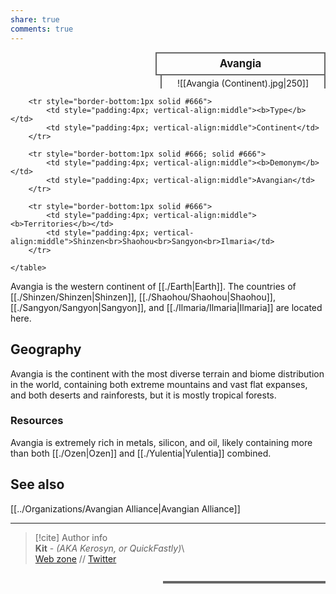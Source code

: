 ```yaml
---  
share: true  
comments: true  
---  
```

<div>  
  <span style="float:right; width:260px; margin-left:14px; border:2px solid #666; line-height:1.5; font-size:larger; font-weight:bold; text-align:center; padding:4px">Avangia</span>  
  </div>  
  
  <span style="float:right; clear:right; width:260px; margin-left:14px; border-left:2px solid #666; border-right:2px solid #666; border-collapse:collapse; text-align:center; padding-top:4px">![[Avangia (Continent).jpg|250]]</span>  
  
  <div class="" style="float:right; clear:right">  
    <table class="" style="float:right; clear:right; width:260px; margin-left:14px; margin-bottom:7px; border:2px solid #666; border-collapse:collapse; line-height:1.5; font-size:small">  
	  
		<tr style="border-bottom:1px solid #666">  
			<td style="padding:4px; vertical-align:middle"><b>Type</b></td>  
			<td style="padding:4px; vertical-align:middle">Continent</td>  
		</tr>  
    
		<tr style="border-bottom:1px solid #666; solid #666">  
			<td style="padding:4px; vertical-align:middle"><b>Demonym</b></td>  
			<td style="padding:4px; vertical-align:middle">Avangian</td>  
		</tr>  
	  
		<tr style="border-bottom:1px solid #666">  
			<td style="padding:4px; vertical-align:middle"><b>Territories</b></td>  
			<td style="padding:4px; vertical-align:middle">Shinzen<br>Shaohou<br>Sangyon<br>Ilmaria</td>  
		</tr>  
	  
    </table>  
  </div>  
  
Avangia is the western continent of [[./Earth|Earth]]. The countries of [[./Shinzen/Shinzen|Shinzen]], [[./Shaohou/Shaohou|Shaohou]], [[./Sangyon/Sangyon|Sangyon]], and [[./Ilmaria/Ilmaria|Ilmaria]] are located here.  
  
## Geography  
  
Avangia is the continent with the most diverse terrain and biome distribution in the world, containing both extreme mountains and vast flat expanses, and both deserts and rainforests, but it is mostly tropical forests.  
  
### Resources  
  
Avangia is extremely rich in metals, silicon, and oil, likely containing more than both [[./Ozen|Ozen]] and [[./Yulentia|Yulentia]] combined.  
  
## See also  
  
[[../Organizations/Avangian Alliance|Avangian Alliance]]  
  
-----  
> [!cite] Author info  
> **Kit** - *(AKA Kerosyn, or QuickFastly)*\  
> [Web zone](https://kitabe.link) // [Twitter](https://twitter.com/Kerosyn_)